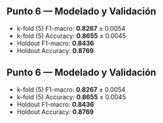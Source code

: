 

## Punto 6 — Modelado y Validación
- k-fold (5) F1-macro: **0.8267** ± 0.0054
- k-fold (5) Accuracy: **0.8655** ± 0.0045
- Holdout F1-macro: **0.8436**
- Holdout Accuracy: **0.8769**


## Punto 6 — Modelado y Validación
- k-fold (5) F1-macro: **0.8267** ± 0.0054
- k-fold (5) Accuracy: **0.8655** ± 0.0045
- Holdout F1-macro: **0.8436**
- Holdout Accuracy: **0.8769**
